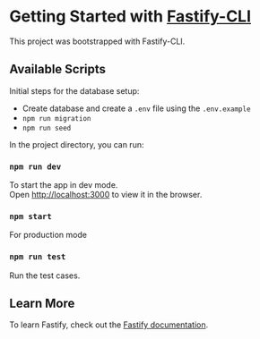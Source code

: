 # Getting Started with [Fastify-CLI](https://www.npmjs.com/package/fastify-cli)

This project was bootstrapped with Fastify-CLI.

## Available Scripts

Initial steps for the database setup:

- Create database and create a `.env` file using the `.env.example`
- `npm run migration`
- `npm run seed`

In the project directory, you can run:

### `npm run dev`

To start the app in dev mode.\
Open [http://localhost:3000](http://localhost:3000) to view it in the browser.

### `npm start`

For production mode

### `npm run test`

Run the test cases.

## Learn More

To learn Fastify, check out the [Fastify documentation](https://www.fastify.io/docs/latest/).
